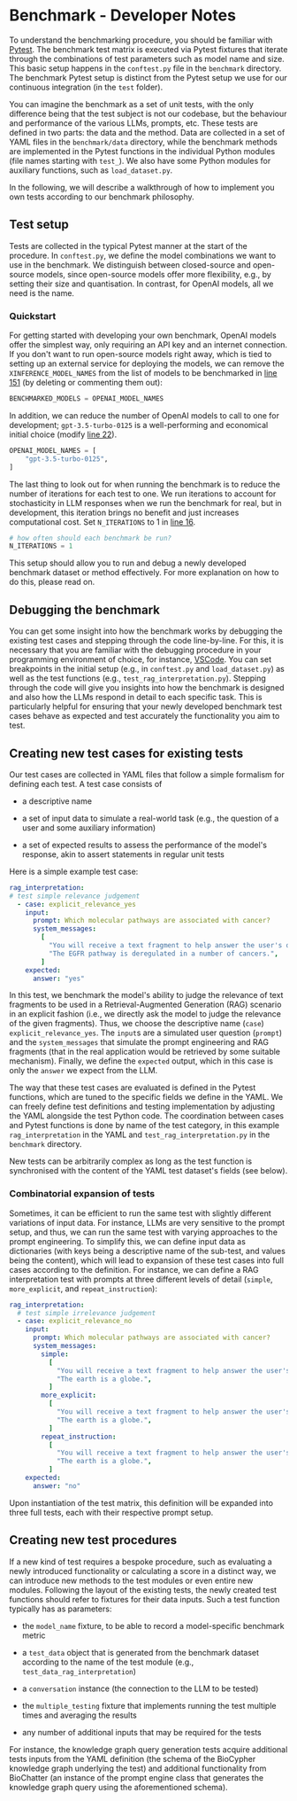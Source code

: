 # Benchmark - Developer Notes

To understand the benchmarking procedure, you should be familiar with
[Pytest](). The benchmark test matrix is executed via Pytest fixtures that
iterate through the combinations of test parameters such as model name and size.
This basic setup happens in the `conftest.py` file in the `benchmark` directory.
The benchmark Pytest setup is distinct from the Pytest setup we use for our
continuous integration (in the `test` folder).

You can imagine the benchmark as a set of unit tests, with the only difference
being that the test subject is not our codebase, but the behaviour and
performance of the various LLMs, prompts, etc. These tests are defined in two
parts: the data and the method. Data are collected in a set of YAML files in the
`benchmark/data` directory, while the benchmark methods are implemented in the
Pytest functions in the individual Python modules (file names starting with
`test_`). We also have some Python modules for auxiliary functions, such as
`load_dataset.py`.

In the following, we will describe a walkthrough of how to implement you own
tests according to our benchmark philosophy.

## Test setup

Tests are collected in the typical Pytest manner at the start of the procedure.
In `conftest.py`, we define the model combinations we want to use in the benchmark.
We distinguish between closed-source and open-source models, since open-source models
offer more flexibility, e.g., by setting their size and quantisation. In contrast,
for OpenAI models, all we need is the name.

### Quickstart

For getting started with developing your own benchmark, OpenAI models offer the
simplest way, only requiring an API key and an internet connection. If you don't
want to run open-source models right away, which is tied to setting up an
external service for deploying the models, we can remove the
`XINFERENCE_MODEL_NAMES` from the list of models to be benchmarked in [line
151]() (by deleting or commenting them out):

```python
BENCHMARKED_MODELS = OPENAI_MODEL_NAMES
```

In addition, we can reduce the number of OpenAI models to call to one for
development; `gpt-3.5-turbo-0125` is a well-performing and economical initial
choice (modify [line 22]()).

```python
OPENAI_MODEL_NAMES = [
    "gpt-3.5-turbo-0125",
]
```

The last thing to look out for when running the benchmark is to reduce the
number of iterations for each test to one. We run iterations to account for
stochasticity in LLM responses when we run the benchmark for real, but in
development, this iteration brings no benefit and just increases computational
cost. Set `N_ITERATIONS` to 1 in [line 16]().

```python
# how often should each benchmark be run?
N_ITERATIONS = 1
```

This setup should allow you to run and debug a newly developed benchmark dataset
or method effectively. For more explanation on how to do this, please read on.

## Debugging the benchmark

You can get some insight into how the benchmark works by debugging the existing
test cases and stepping through the code line-by-line. For this, it is necessary
that you are familiar with the debugging procedure in your programming
environment of choice, for instance, [VSCode](). You can set breakpoints in the
initial setup (e.g., in `conftest.py` and `load_dataset.py`) as well as the test
functions (e.g., `test_rag_interpretation.py`). Stepping through the code will
give you insights into how the benchmark is designed and also how the LLMs
respond in detail to each specific task. This is particularly helpful for
ensuring that your newly developed benchmark test cases behave as expected and
test accurately the functionality you aim to test.

## Creating new test cases for existing tests

Our test cases are collected in YAML files that follow a simple formalism for
defining each test. A test case consists of

- a descriptive name

- a set of input data to simulate a real-world task (e.g., the question of a
user and some auxiliary information)

- a set of expected results to assess the performance of the model's response,
akin to assert statements in regular unit tests

Here is a simple example test case:

```yaml
rag_interpretation:
# test simple relevance judgement
  - case: explicit_relevance_yes
    input:
      prompt: Which molecular pathways are associated with cancer?
      system_messages:
        [
          "You will receive a text fragment to help answer the user's question. Your task is to judge this text fragment for  relevance to the user's question, and return either 'yes' or 'no'; only respond with one word, do not offer explanation  or justification! Here is the fragment: ",
          "The EGFR pathway is deregulated in a number of cancers.",
        ]
    expected:
      answer: "yes"
```

In this test, we benchmark the model's ability to judge the relevance of text
fragments to be used in a Retrieval-Augmented Generation (RAG) scenario in an
explicit fashion (i.e., we directly ask the model to judge the relevance of the
given fragments). Thus, we choose the descriptive name (`case`)
`explicit_relevance_yes`. The `input`s are a simulated user question (`prompt`)
and the `system_messages` that simulate the prompt engineering and RAG fragments
(that in the real application would be retrieved by some suitable mechanism).
Finally, we define the `expected` output, which in this case is only the
`answer` we expect from the LLM.

The way that these test cases are evaluated is defined in the Pytest functions,
which are tuned to the specific fields we define in the YAML. We can freely
define test definitions and testing implementation by adjusting the YAML
alongside the test Python code. The coordination between cases and Pytest
functions is done by name of the test category, in this example
`rag_interpretation` in the YAML and `test_rag_interpretation.py` in the
`benchmark` directory.

New tests can be arbitrarily complex as long as the test function is
synchronised with the content of the YAML test dataset's fields (see below).

### Combinatorial expansion of tests

Sometimes, it can be efficient to run the same test with slightly different
variations of input data. For instance, LLMs are very sensitive to the prompt
setup, and thus, we can run the same test with varying approaches to the prompt
engineering. To simplify this, we can define input data as dictionaries (with
keys being a descriptive name of the sub-test, and values being the content),
which will lead to expansion of these test cases into full cases according to
the definition. For instance, we can define a RAG interpretation test with
prompts at three different levels of detail (`simple`, `more_explicit`, and
`repeat_instruction`):

```yaml
rag_interpretation:
  # test simple irrelevance judgement
  - case: explicit_relevance_no
    input:
      prompt: Which molecular pathways are associated with cancer?
      system_messages:
        simple:
          [
            "You will receive a text fragment to help answer the user's question. Your task is to judge this text fragment for relevance to the user's question, and return either 'yes' or 'no'! Here is the fragment: ",
            "The earth is a globe.",
          ]
        more_explicit:
          [
            "You will receive a text fragment to help answer the user's question. Your task is to judge this text fragment for relevance to the user's question, and return either 'yes' or 'no'; only respond with one word, do not offer explanation or justification! Here is the fragment: ",
            "The earth is a globe.",
          ]
        repeat_instruction:
          [
            "You will receive a text fragment to help answer the user's question. You should only respond with 'yes' or 'no' without additional words. Your task is to judge this text fragment for relevance to the user's question, and return either 'yes' or 'no'; only respond with one word, do not offer explanation or justification! Here is the fragment: ",
            "The earth is a globe.",
          ]
    expected:
      answer: "no"
```

Upon instantiation of the test matrix, this definition will be expanded into
three full tests, each with their respective prompt setup.

## Creating new test procedures

If a new kind of test requires a bespoke procedure, such as evaluating a newly
introduced functionality or calculating a score in a distinct way, we can
introduce new methods to the test modules or even entire new modules. Following
the layout of the existing tests, the newly created test functions should refer
to fixtures for their data inputs.  Such a test function typically has as
parameters:

- the `model_name` fixture, to be able to record a model-specific benchmark
metric

- a `test_data` object that is generated from the benchmark dataset according to
the name of the test module (e.g., `test_data_rag_interpretation`)

- a `conversation` instance (the connection to the LLM to be tested)

- the `multiple_testing` fixture that implements running the test multiple times
and averaging the results

- any number of additional inputs that may be required for the tests

For instance, the knowledge graph query generation tests acquire additional
tests inputs from the YAML definition (the schema of the BioCypher knowledge
graph underlying the test) and additional functionality from BioChatter (an
instance of the prompt engine class that generates the knowledge graph query
using the aforementioned schema).